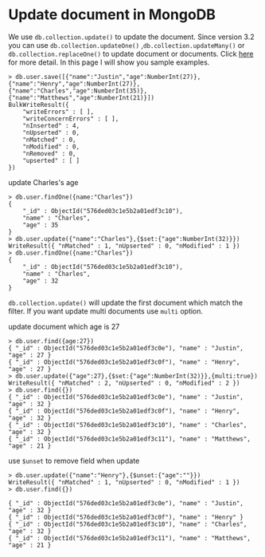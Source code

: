 # Update document in MongoDB
We use `db.collection.update()` to update the document. Since version 3.2 you can use `db.collection.updateOne()`
,`db.collection.updateMany()` or `db.collection.replaceOne()` to update document or documents. Click
[here](https://docs.mongodb.com/manual/tutorial/update-documents/) for more detail. In this page I will
show you sample examples.

```
> db.user.save([{"name":"Justin","age":NumberInt(27)},{"name":"Henry","age":NumberInt(27)},{"name":"Charles","age":NumberInt(35)},{"name":"Matthews","age":NumberInt(21)}])
BulkWriteResult({
	"writeErrors" : [ ],
	"writeConcernErrors" : [ ],
	"nInserted" : 4,
	"nUpserted" : 0,
	"nMatched" : 0,
	"nModified" : 0,
	"nRemoved" : 0,
	"upserted" : [ ]
})
```

update Charles's age
```
> db.user.findOne({name:"Charles"})
{
	"_id" : ObjectId("576ded03c1e5b2a01edf3c10"),
	"name" : "Charles",
	"age" : 35
}
> db.user.update({"name":"Charles"},{$set:{"age":NumberInt(32)}})
WriteResult({ "nMatched" : 1, "nUpserted" : 0, "nModified" : 1 })
> db.user.findOne({name:"Charles"})
{
	"_id" : ObjectId("576ded03c1e5b2a01edf3c10"),
	"name" : "Charles",
	"age" : 32
}
```

`db.collection.update()` will update the first document which match the filter. If you want update
multi documents use `multi` option.

update document which age is 27
```
> db.user.find({age:27})
{ "_id" : ObjectId("576ded03c1e5b2a01edf3c0e"), "name" : "Justin", "age" : 27 }
{ "_id" : ObjectId("576ded03c1e5b2a01edf3c0f"), "name" : "Henry", "age" : 27 }
> db.user.update({"age":27},{$set:{"age":NumberInt(32)}},{multi:true})
WriteResult({ "nMatched" : 2, "nUpserted" : 0, "nModified" : 2 })
> db.user.find({})
{ "_id" : ObjectId("576ded03c1e5b2a01edf3c0e"), "name" : "Justin", "age" : 32 }
{ "_id" : ObjectId("576ded03c1e5b2a01edf3c0f"), "name" : "Henry", "age" : 32 }
{ "_id" : ObjectId("576ded03c1e5b2a01edf3c10"), "name" : "Charles", "age" : 32 }
{ "_id" : ObjectId("576ded03c1e5b2a01edf3c11"), "name" : "Matthews", "age" : 21 }
```

use `$unset` to remove field when update
```
> db.user.update({"name":"Henry"},{$unset:{"age":""}})
WriteResult({ "nMatched" : 1, "nUpserted" : 0, "nModified" : 1 })
> db.user.find({})

{ "_id" : ObjectId("576ded03c1e5b2a01edf3c0e"), "name" : "Justin", "age" : 32 }
{ "_id" : ObjectId("576ded03c1e5b2a01edf3c0f"), "name" : "Henry" }
{ "_id" : ObjectId("576ded03c1e5b2a01edf3c10"), "name" : "Charles", "age" : 32 }
{ "_id" : ObjectId("576ded03c1e5b2a01edf3c11"), "name" : "Matthews", "age" : 21 }
```